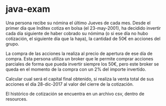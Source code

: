 # java-exam

Una persona recibe su nómina el último Jueves de cada mes. Desde el primer día que Inditex cotiza en bolsa (el 23-may-2001), ha decidido invertir cada día siguiente de haber cobrado su nómima (o si ese día no hubo cotización, el siguiente día que la haya), la cantidad de 50€ en acciones del grupo.

La compra de las acciones la realiza al precio de apertura de ese día de compra. Esta persona utiliza un broker que le permite comprar acciones parciales de forma que pueda invertir siempre los 50€, pero este broker se queda en el momento de la compra con un 2% del importe invertido.

Calcular cual será el capital final obtenido, si realiza la venta total de sus acciones el día 28-dic-2017 al valor del cierre de la cotización.

El histórico de cotización se encuentra en un archivo csv, dentro de resources.
